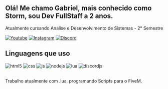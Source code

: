 ## Olá! Me chamo Gabriel, mais conhecido como Storm, sou Dev FullStaff a 2 anos.
Atualmente cursando Analise e Desenvolvimento de Sistemas - 2° Semestre

[![Youtube](https://img.shields.io/badge/YouTube-FF0000?style=for-the-badge&logo=youtube&logoColor=white)](https://www.youtube.com/@storm1202)
[![Instagram](https://img.shields.io/badge/Instagram-E4405F?style=for-the-badge&logo=instagram&logoColor=white)](https://instagram.com/volpini015)
[![Discord](https://img.shields.io/badge/Discord-7289DA?style=for-the-badge&logo=discord&logoColor=white)](https://discord.com/invite/vGEBB4Ee9d)

## Linguagens que uso

<div style="display: inline_block">
  <img align="center" alt="html5" src="https://img.shields.io/badge/HTML5-E34F26?style=for-the-badge&logo=html5&logoColor=white" />
  <img align="center" alt="css" src="https://img.shields.io/badge/CSS3-1572B6?style=for-the-badge&logo=css3&logoColor=white" />
  <img align="center" alt="js" src="https://img.shields.io/badge/JavaScript-F7DF1E?style=for-the-badge&logo=javascript&logoColor=black" />
  <img align="center" alt="nodejs" src="https://img.shields.io/badge/Node.js-43853D?style=for-the-badge&logo=node.js&logoColor=white" />
  <img align="center" alt="lua" src="https://img.shields.io/badge/Lua-2C2D72?style=for-the-badge&logo=lua&logoColor=whit" />
  <img align="center" alt="discordjs" src="https://img.shields.io/badge/Discord-7289DA?style=for-the-badge&logo=discord&logoColor=white&logoColor=white" />
</div><br/>

Trabalho atualmente com .lua, programando Scripts para o FiveM.
